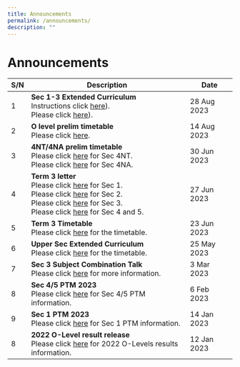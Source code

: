 ```yaml
---
title: Announcements
permalink: /announcements/
description: ""
---
```

# Announcements


| S/N | Description | Date |
| -------- | -------- | -------- |
|1|**Sec 1-3 Extended Curriculum**<br>Instructions click [here](/files/Timetable/instructions.pdf)).<br>Please click [here](/files/Timetable/extended%20curriculum%20sept.pdf)).|28 Aug 2023|
|2|**O level prelim timetable**<br>Please click [here](/files/Timetable/olvlprelim.pdf).|14 Aug 2023|
|3|**4NT/4NA prelim timetable**<br>Please click [here](/files/Timetable/4ntprelim.pdf) for Sec 4NT.<br>Please click [here](/files/Timetable/4naprelim.pdf) for Sec 4NA.|30 Jun 2023|
|4|**Term 3 letter**<br>Please click [here](/files/Term%20Letter/term3s1.pdf) for Sec 1.<br>Please click [here](/files/Term%20Letter/term3s2.pdf) for Sec 2.<br>Please click [here](/files/Term%20Letter/term3s3.pdf) for Sec 3.<br>Please click [here](/files/Term%20Letter/term3s4n5.pdf) for Sec 4 and 5.|27 Jun 2023|
|5|**Term 3 Timetable**<br>Please click [here](/links/Student/tt/) for the timetable.|23 Jun 2023|
|6|**Upper Sec Extended Curriculum**<br>Please click [here](/links/Student/tt/) for the timetable.|25 May 2023|
|7|**Sec 3 Subject Combination Talk**<br>Please click [here](/links/Students/sub-com/) for more information.|3 Mar 2023|
|8|**Sec 4/5 PTM 2023**<br>Please click [here](/files/Sec%204%20n%205%20PTM/Sec%204&amp;5%20Parents'%20Talk%20(Mass%20Talk).pdf) for Sec 4/5 PTM information.|6 Feb 2023|
|9|**Sec 1 PTM 2023**<br>Please click [here](/files/Sec%201%20PTM/Sec%201%20PTM%202023.pdf) for Sec 1 PTM information.|14 Jan 2023|
|8|**2022 O-Level result release**<br>Please click [here](/files/O%20Level%20Result%20Release/O-Level%20Result%20Release%20Slides_OPSS.pdf) for 2022 O-Levels results information.|12 Jan 2023|